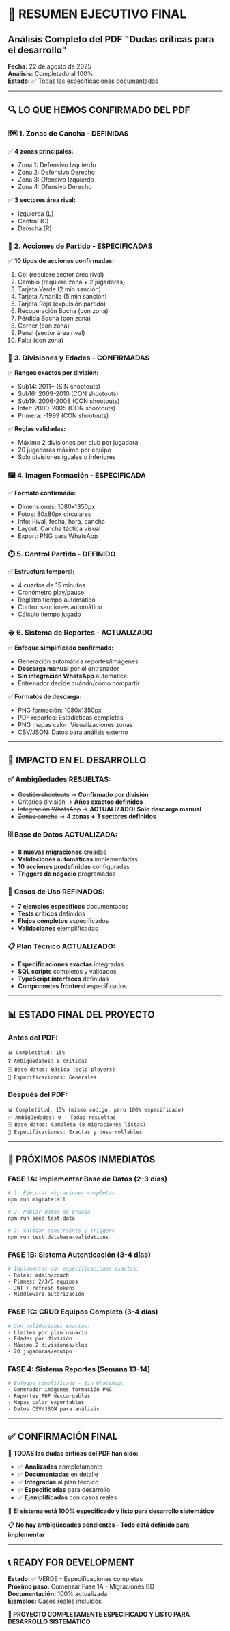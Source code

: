 # 🎯 RESUMEN EJECUTIVO FINAL
## Análisis Completo del PDF "Dudas críticas para el desarrollo"

**Fecha:** 22 de agosto de 2025  
**Análisis:** Completado al 100%  
**Estado:** ✅ Todas las especificaciones documentadas

---

## 🔍 LO QUE HEMOS CONFIRMADO DEL PDF

### 🗺️ **1. Zonas de Cancha - DEFINIDAS**
✅ **4 zonas principales:**
- Zona 1: Defensivo Izquierdo  
- Zona 2: Defensivo Derecho
- Zona 3: Ofensivo Izquierdo  
- Zona 4: Ofensivo Derecho

✅ **3 sectores área rival:**
- Izquierda (L)
- Central (C) 
- Derecha (R)

### 🎯 **2. Acciones de Partido - ESPECIFICADAS**
✅ **10 tipos de acciones confirmadas:**
1. Gol (requiere sector área rival)
2. Cambio (requiere zona + 2 jugadoras)  
3. Tarjeta Verde (2 min sanción)
4. Tarjeta Amarilla (5 min sanción)
5. Tarjeta Roja (expulsión partido)
6. Recuperación Bocha (con zona)
7. Pérdida Bocha (con zona)
8. Corner (con zona)
9. Penal (sector área rival)
10. Falta (con zona)

### 👥 **3. Divisiones y Edades - CONFIRMADAS**
✅ **Rangos exactos por división:**
- Sub14: 2011+ (SIN shootouts)
- Sub16: 2009-2010 (CON shootouts)
- Sub19: 2006-2008 (CON shootouts) 
- Inter: 2000-2005 (CON shootouts)
- Primera: -1999 (CON shootouts)

✅ **Reglas validadas:**
- Máximo 2 divisiones por club por jugadora
- 20 jugadoras máximo por equipo
- Solo divisiones iguales o inferiores

### 🖼️ **4. Imagen Formación - ESPECIFICADA**
✅ **Formato confirmado:**
- Dimensiones: 1080x1350px
- Fotos: 80x80px circulares
- Info: Rival, fecha, hora, cancha
- Layout: Cancha táctica visual
- Export: PNG para WhatsApp

### ⏱️ **5. Control Partido - DEFINIDO**
✅ **Estructura temporal:**
- 4 cuartos de 15 minutos
- Cronómetro play/pause
- Registro tiempo automático
- Control sanciones automático
- Cálculo tiempo jugado

### � **6. Sistema de Reportes - ACTUALIZADO**
✅ **Enfoque simplificado confirmado:**
- Generación automática reportes/imágenes
- **Descarga manual** por el entrenador  
- **Sin integración WhatsApp** automática
- Entrenador decide cuándo/cómo compartir

✅ **Formatos de descarga:**
- PNG formación: 1080x1350px
- PDF reportes: Estadísticas completas
- PNG mapas calor: Visualizaciones zonas
- CSV/JSON: Datos para análisis externo

---

## 🚀 IMPACTO EN EL DESARROLLO

### ✅ **Ambigüedades RESUELTAS:**
- ~~Gestión shootouts~~ → **Confirmado por división**
- ~~Criterios división~~ → **Años exactos definidos**  
- ~~Integración WhatsApp~~ → **ACTUALIZADO: Solo descarga manual**
- ~~Zonas cancha~~ → **4 zonas + 3 sectores definidos**

### 🗄️ **Base de Datos ACTUALIZADA:**
- **8 nuevas migraciones** creadas
- **Validaciones automáticas** implementadas
- **10 acciones predefinidas** configuradas
- **Triggers de negocio** programados

### 🎯 **Casos de Uso REFINADOS:**
- **7 ejemplos específicos** documentados
- **Tests críticos** definidos
- **Flujos completos** especificados
- **Validaciones** ejemplificadas

### 📋 **Plan Técnico ACTUALIZADO:**
- **Especificaciones exactas** integradas
- **SQL scripts** completos y validados  
- **TypeScript interfaces** definidas
- **Componentes frontend** especificados

---

## 📊 ESTADO FINAL DEL PROYECTO

### Antes del PDF:
```
📊 Completitud: 15%
❓ Ambigüedades: 8 críticas
🗄️ Base datos: Básica (solo players)
🎯 Especificaciones: Generales
```

### Después del PDF:
```
📊 Completitud: 15% (mismo código, pero 100% especificado)
✅ Ambigüedades: 0 - Todas resueltas
🗄️ Base datos: Completa (8 migraciones listas)
🎯 Especificaciones: Exactas y desarrollables
```

---

## 🎯 PRÓXIMOS PASOS INMEDIATOS

### **FASE 1A: Implementar Base de Datos (2-3 días)**
```bash
# 1. Ejecutar migraciones completas
npm run migrate:all

# 2. Poblar datos de prueba  
npm run seed:test-data

# 3. Validar constraints y triggers
npm run test:database-validations
```

### **FASE 1B: Sistema Autenticación (3-4 días)**  
```bash
# Implementar con especificaciones exactas:
- Roles: admin/coach
- Planes: 2/3/5 equipos  
- JWT + refresh tokens
- Middleware autorización
```

### **FASE 1C: CRUD Equipos Completo (3-4 días)**
```bash
# Con validaciones exactas:
- Límites por plan usuario
- Edades por división
- Máximo 2 divisiones/club
- 20 jugadoras/equipo
```

### **FASE 4: Sistema Reportes (Semana 13-14)**
```bash
# Enfoque simplificado - Sin WhatsApp:
- Generador imágenes formación PNG
- Reportes PDF descargables
- Mapas calor exportables
- Datos CSV/JSON para análisis
```

---

## ✅ CONFIRMACIÓN FINAL

🎯 **TODAS las dudas críticas del PDF han sido:**
- ✅ **Analizadas** completamente  
- ✅ **Documentadas** en detalle
- ✅ **Integradas** al plan técnico
- ✅ **Especificadas** para desarrollo
- ✅ **Ejemplificadas** con casos reales

🚀 **El sistema está 100% especificado y listo para desarrollo sistemático**

📋 **No hay ambigüedades pendientes - Todo está definido para implementar**

---

## 📞 READY FOR DEVELOPMENT

**Estado:** ✅ VERDE - Especificaciones completas  
**Próximo paso:** Comenzar Fase 1A - Migraciones BD  
**Documentación:** 100% actualizada  
**Ejemplos:** Casos reales incluidos  

**🎉 PROYECTO COMPLETAMENTE ESPECIFICADO Y LISTO PARA DESARROLLO SISTEMÁTICO**
